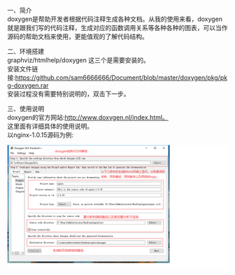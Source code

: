 一、简介  
  doxygen是帮助开发者根据代码注释生成各种文档。从我的使用来看，doxygen就是跟我们写的代码注释，生成对应的函数调用关系等各种各种的图表，可以当作源码的帮助文档来使用，更能值观的了解代码结构。  

二、环境搭建  
  graphviz/htmlhelp/doxygen 这三个是需要安装的。  
  安装文件链接:https://github.com/sam6666666/Document/blob/master/doxygen/pkg/pkg-doxygen.rar  
  安装过程没有需要特别说明的，双击下一步。  

三、使用说明  
  doxygen的官方网站:http://www.doxygen.nl/index.html。    
  这里面有详细具体的使用说明。  
  以nginx-1.0.15源码为例:    
  
  ![首先打开doxygen界面](https://github.com/sam6666666/Document/blob/master/doxygen/image/setting.png)  
